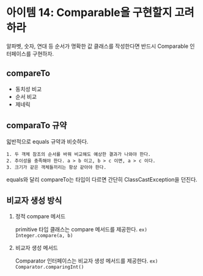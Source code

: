 # 아이템 14: Comparable을 구현할지 고려하라

알파벳, 숫자, 연대 등 순서가 명확한 값 클래스를 작성한다면 반드시 Comparable 인터페이스를 구현하자.

## compareTo
- 동치성 비교
- 순서 비교
- 제네릭

## comparaTo 규약
읿반적으로 equals 규약과 비슷하다.

```
1. 두 객체 참조의 순서를 바꿔 비교해도 예상한 결과가 나와야 한다.
2. 추이성을 충족해야 한다. a > b 이고, b > c 이면, a > c 이다.
3. 크기가 같은 객체들끼리는 항상 같아야 한다.
```
equals와 달리 compareTo는 타입이 다르면 간단히 ClassCastException을 던진다.

## 비교자 생성 방식
1. 정적 compare 메서드
   
    primitive 타입 클래스는 compare 메서드를 제공한다. `ex) Integer.compare(a, b)`
2. 비교자 생성 메서드

   Comparator 인터페이스는 비교자 생성 메서드를 제공한다. `ex) Comparator.comparingInt()`